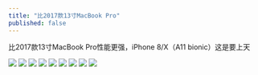 ```yaml
---
title: "比2017款13寸MacBook Pro"
published: false
---
```

比2017款13寸MacBook Pro性能更强，iPhone 8/X（A11 bionic）这是要上天

![](./1.jpg)
![](./2.jpg)
![](./3.jpg)
![](./4.jpg)
![](./5.jpg)
![](./6.jpg)
![](./7.jpg)
![](./8.jpg)
![](./9.jpg)
